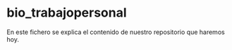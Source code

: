 # bio_trabajopersonal

En este fichero se explica el contenido de nuestro repositorio que haremos hoy.


